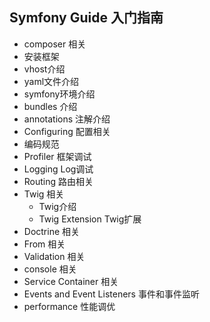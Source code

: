 ## Symfony Guide 入门指南
- composer 相关
- 安装框架
- vhost介绍
- yaml文件介绍
- symfony环境介绍
- bundles 介绍
- annotations 注解介绍
- Configuring 配置相关
- 编码规范
- Profiler 框架调试
- Logging Log调试
- Routing 路由相关
- Twig 相关
	- Twig介绍
	- Twig Extension Twig扩展
- Doctrine 相关
- From 相关
- Validation 相关
- console 相关
- Service Container 相关
- Events and Event Listeners 事件和事件监听
- performance 性能调优